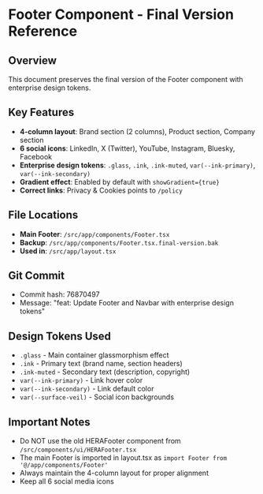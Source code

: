# Footer Component - Final Version Reference

## Overview
This document preserves the final version of the Footer component with enterprise design tokens.

## Key Features
- **4-column layout**: Brand section (2 columns), Product section, Company section
- **6 social icons**: LinkedIn, X (Twitter), YouTube, Instagram, Bluesky, Facebook
- **Enterprise design tokens**: `.glass`, `.ink`, `.ink-muted`, `var(--ink-primary)`, `var(--ink-secondary)`
- **Gradient effect**: Enabled by default with `showGradient={true}`
- **Correct links**: Privacy & Cookies points to `/policy`

## File Locations
- **Main Footer**: `/src/app/components/Footer.tsx`
- **Backup**: `/src/app/components/Footer.tsx.final-version.bak`
- **Used in**: `/src/app/layout.tsx`

## Git Commit
- Commit hash: 76870497
- Message: "feat: Update Footer and Navbar with enterprise design tokens"

## Design Tokens Used
- `.glass` - Main container glassmorphism effect
- `.ink` - Primary text (brand name, section headers)
- `.ink-muted` - Secondary text (description, copyright)
- `var(--ink-primary)` - Link hover color
- `var(--ink-secondary)` - Link default color
- `var(--surface-veil)` - Social icon backgrounds

## Important Notes
- Do NOT use the old HERAFooter component from `/src/components/ui/HERAFooter.tsx`
- The main Footer is imported in layout.tsx as `import Footer from '@/app/components/Footer'`
- Always maintain the 4-column layout for proper alignment
- Keep all 6 social media icons